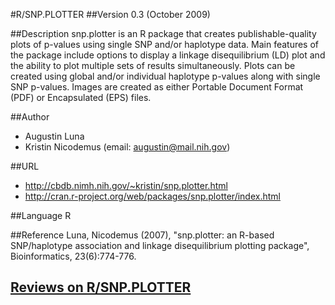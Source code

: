 #R/SNP.PLOTTER
##Version
0.3 (October 2009)

##Description
snp.plotter is an R package that creates publishable-quality plots of p-values using single SNP and/or haplotype data. Main features of the package include options to display a linkage disequilibrium (LD) plot and the ability to plot multiple sets of results simultaneously. Plots can be created using global and/or individual haplotype p-values along with single SNP p-values. Images are created as either Portable Document Format (PDF) or Encapsulated (EPS) files.

##Author
* Augustin Luna
* Kristin Nicodemus (email: augustin@mail.nih.gov)

##URL
* http://cbdb.nimh.nih.gov/~kristin/snp.plotter.html
* http://cran.r-project.org/web/packages/snp.plotter/index.html

##Language
R

##Reference
Luna, Nicodemus (2007), "snp.plotter: an R-based SNP/haplotype association and linkage disequilibrium plotting package", Bioinformatics, 23(6):774-776.


## [Reviews on R/SNP.PLOTTER](https://github.com/gaow/genetic-analysis-software/issues/485)